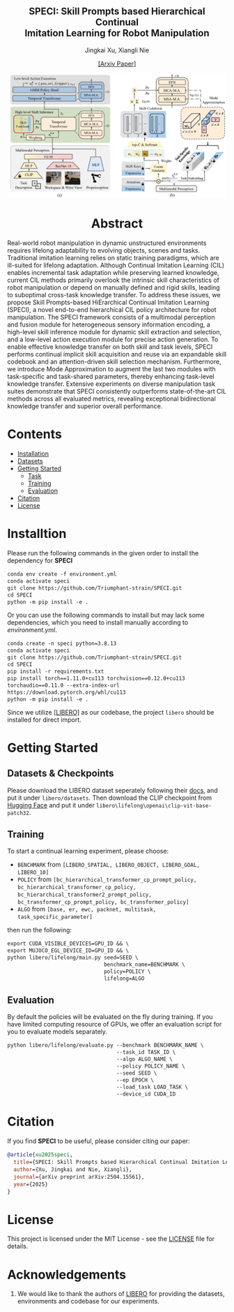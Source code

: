 <div align="center">

## **SPECI: Skill Prompts based Hierarchical Continual<br>Imitation Learning for Robot Manipulation**


Jingkai Xu, Xiangli Nie


<a href="https://arxiv.org/pdf/2504.15561">[Arxiv Paper]</a>
</div>


![pull_figure](images/figure2.png)

<div align="center">

# Abstract

</div>

Real-world robot manipulation in dynamic unstructured environments requires lifelong adaptability to evolving objects, scenes and tasks. Traditional imitation learning relies on static training paradigms, which are ill-suited for lifelong adaptation. Although Continual Imitation Learning (CIL) enables incremental task adaptation while preserving learned knowledge, current CIL methods primarily overlook the intrinsic skill characteristics of robot manipulation or depend on manually defined and rigid skills, leading to suboptimal cross-task knowledge transfer. 
To address these issues, we propose Skill Prompts-based HiErarchical Continual Imitation Learning (SPECI), a novel end-to-end hierarchical CIL policy architecture for robot manipulation. The SPECI framework consists of a multimodal perception and fusion module for heterogeneous sensory information encoding, a high-level skill inference module for dynamic skill extraction and selection, and a low-level action execution module for precise action generation. To enable effective  knowledge transfer on both skill and task levels, SPECI performs continual implicit skill acquisition and reuse via an expandable skill codebook and an attention-driven skill selection mechanism. 
Furthermore, we introduce Mode Approximation to augment the last two modules with task-specific and task-shared parameters, thereby enhancing task-level knowledge transfer. 
Extensive experiments on diverse manipulation task suites demonstrate that SPECI consistently outperforms state-of-the-art CIL methods across all evaluated metrics, revealing exceptional  bidirectional knowledge transfer and superior overall performance.

# Contents

- [Installation](#Installation)
- [Datasets](#Dataset)
- [Getting Started](#Getting-Started)
  - [Task](#Task)
  - [Training](#Training)
  - [Evaluation](#Evaluation)
- [Citation](#Citation)
- [License](#License)

# Installtion

Please run the following commands in the given order to install the dependency for **SPECI**

```
conda env create -f environment.yml
conda activate speci
git clone https://github.com/Triumphant-strain/SPECI.git
cd SPECI
python -m pip install -e . 
```
Or you can use the following commands to install but may lack some dependencies, which you need to install manually according to *environment.yml*.
```
conda create -n speci python=3.8.13
conda activate speci
git clone https://github.com/Triumphant-strain/SPECI.git
cd SPECI
pip install -r requirements.txt
pip install torch==1.11.0+cu113 torchvision==0.12.0+cu113 torchaudio==0.11.0 --extra-index-url https://download.pytorch.org/whl/cu113
python -m pip install -e . 
```
Since we utilize [[LIBERO]](https://github.com/Lifelong-Robot-Learning/LIBERO?tab=readme-ov-file) as our codebase, the project `libero` should be installed for direct import.

# Getting Started

## Datasets & Checkpoints

Please download the LIBERO dataset seperately following their [docs](https://lifelong-robot-learning.github.io/LIBERO/html/algo_data/datasets.html#datasets), and put it under `libero/datasets`. Then download the CLIP checkpoint from [Hugging Face](https://huggingface.co/openai/clip-vit-base-patch32) and put it under `libero\lifelong\openai\clip-vit-base-patch32`.

## Training

To start a continual learning experiment, please choose:
- `BENCHMARK` from `[LIBERO_SPATIAL, LIBERO_OBJECT, LIBERO_GOAL, LIBERO_10]`
- `POLICY` from `[bc_hierarchical_transformer_cp_prompt_policy, bc_hierarchical_transformer_cp_policy, bc_hierarchical_transformer2_prompt_policy, bc_transformer_cp_prompt_policy, bc_transformer_policy]`
- `ALGO` from `[base, er, ewc, packnet, multitask, task_specific_parameter]`

then run the following:

```shell
export CUDA_VISIBLE_DEVICES=GPU_ID && \
export MUJOCO_EGL_DEVICE_ID=GPU_ID && \
python libero/lifelong/main.py seed=SEED \
                               benchmark_name=BENCHMARK \
                               policy=POLICY \
                               lifelong=ALGO
```

## Evaluation

By default the policies will be evaluated on the fly during training. If you have limited computing resource of GPUs, we offer an evaluation script for you to evaluate models separately.

```shell
python libero/lifelong/evaluate.py --benchmark BENCHMARK_NAME \
                                   --task_id TASK_ID \ 
                                   --algo ALGO_NAME \
                                   --policy POLICY_NAME \
                                   --seed SEED \
                                   --ep EPOCH \
                                   --load_task LOAD_TASK \
                                   --device_id CUDA_ID
```

# Citation
If you find **SPECI** to be useful, please consider citing our paper:

```bibtex
@article{xu2025speci,
  title={SPECI: Skill Prompts based Hierarchical Continual Imitation Learning for Robot Manipulation},
  author={Xu, Jingkai and Nie, Xiangli},
  journal={arXiv preprint arXiv:2504.15561},
  year={2025}
}
```

# License
This project is licensed under the MIT License - see the [LICENSE](LICENSE) file for details.



# Acknowledgements
1. We would like to thank the authors of [LIBERO](https://lifelong-robot-learning.github.io/LIBERO/) for providing the datasets, environments and codebase for our experiments.